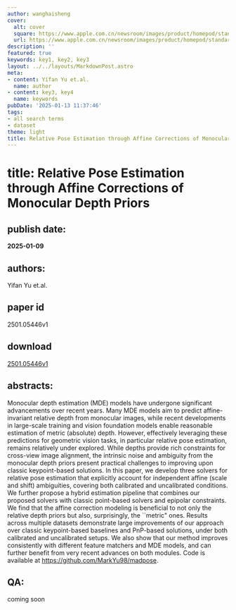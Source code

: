 ```yaml
---
author: wanghaisheng
cover:
  alt: cover
  square: https://www.apple.com.cn/newsroom/images/product/homepod/standard/Apple-HomePod-hero-230118_big.jpg.large_2x.jpg
  url: https://www.apple.com.cn/newsroom/images/product/homepod/standard/Apple-HomePod-hero-230118_big.jpg.large_2x.jpg
description: ''
featured: true
keywords: key1, key2, key3
layout: ../../layouts/MarkdownPost.astro
meta:
- content: Yifan Yu et.al.
  name: author
- content: key3, key4
  name: keywords
pubDate: '2025-01-13 11:37:46'
tags:
- all search terms
- dataset
theme: light
title: Relative Pose Estimation through Affine Corrections of Monocular Depth Priors
---
```


# title: Relative Pose Estimation through Affine Corrections of Monocular Depth Priors 
## publish date: 
**2025-01-09** 
## authors: 
  Yifan Yu et.al. 
## paper id
2501.05446v1
## download
[2501.05446v1](http://arxiv.org/abs/2501.05446v1)
## abstracts:
Monocular depth estimation (MDE) models have undergone significant advancements over recent years. Many MDE models aim to predict affine-invariant relative depth from monocular images, while recent developments in large-scale training and vision foundation models enable reasonable estimation of metric (absolute) depth. However, effectively leveraging these predictions for geometric vision tasks, in particular relative pose estimation, remains relatively under explored. While depths provide rich constraints for cross-view image alignment, the intrinsic noise and ambiguity from the monocular depth priors present practical challenges to improving upon classic keypoint-based solutions. In this paper, we develop three solvers for relative pose estimation that explicitly account for independent affine (scale and shift) ambiguities, covering both calibrated and uncalibrated conditions. We further propose a hybrid estimation pipeline that combines our proposed solvers with classic point-based solvers and epipolar constraints. We find that the affine correction modeling is beneficial to not only the relative depth priors but also, surprisingly, the ``metric" ones. Results across multiple datasets demonstrate large improvements of our approach over classic keypoint-based baselines and PnP-based solutions, under both calibrated and uncalibrated setups. We also show that our method improves consistently with different feature matchers and MDE models, and can further benefit from very recent advances on both modules. Code is available at https://github.com/MarkYu98/madpose.
## QA:
coming soon
